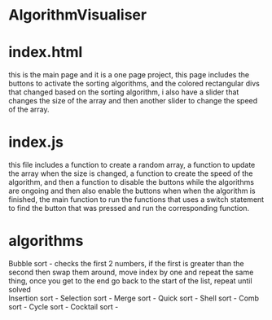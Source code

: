 # AlgorithmVisualiser


# index.html
this is the main page and it is a one page project, this page includes the buttons to activate the sorting algorithms, and the colored rectangular divs that changed based on the sorting algorithm, i also have a slider that changes the size of the array and then another slider to change the speed of the array.

# index.js
this file includes a function to create a random array, a function to update the array when the size is changed, a function to create the speed of the algorithm, and then a function to disable the buttons while the algorithms are ongoing and then also enable the buttons when when the algorithm is finished, the main function to run the functions that uses a switch statement to find the button that was pressed and run the corresponding function.

# algorithms
Bubble sort - checks the first 2 numbers, if the first is greater than the second then swap them around, move index by one and repeat the same thing, once you get to the end go back to the start of the list, repeat until solved                                                                    
Insertion sort -
Selection sort -
Merge sort -
Quick sort -
Shell sort -
Comb sort -
Cycle sort -
Cocktail sort -
